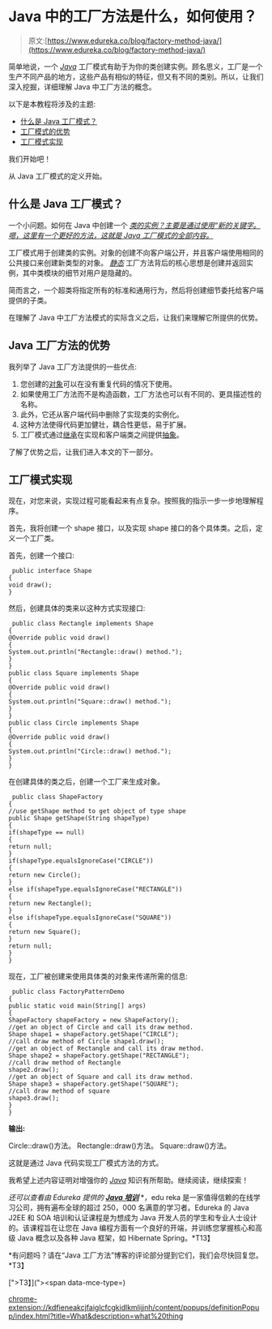 # Java 中的工厂方法是什么，如何使用？

> 原文:[https://www.edureka.co/blog/factory-method-java/](https://www.edureka.co/blog/factory-method-java/)

简单地说，一个 *[Java](https://www.edureka.co/blog/java-tutorial/)* 工厂模式有助于为你的类创建实例。顾名思义，工厂是一个生产不同产品的地方，这些产品有相似的特征，但又有不同的类别。所以，让我们深入挖掘，详细理解 Java 中工厂方法的概念。

以下是本教程将涉及的主题:

*   [什么是 Java 工厂模式？](#WhatisJavafactorypattern?)
*   [工厂模式的优势](#Advantagesoffactorypattern)
*   [工厂模式实现](#Factorypatternimplementation)

我们开始吧！

从 Java 工厂模式的定义开始。

## **什么是 Java 工厂模式？**

一个小问题。如何在 Java 中创建一个 *[类的实例？主要是通过使用“*新的*关键字。嗯，这里有一个更好的方法，这就是 Java 工厂模式的全部内容。](https://www.edureka.co/blog/java-objects-and-classes/)*

工厂模式用于创建类的实例。对象的创建不向客户端公开，并且客户端使用相同的公共接口来创建新类型的对象。 *[静态](https://www.edureka.co/blog/java-static-method/)* 工厂方法背后的核心思想是创建并返回实例，其中类模块的细节对用户是隐藏的。

简而言之，一个超类将指定所有的标准和通用行为，然后将创建细节委托给客户端提供的子类。

在理解了 Java 中工厂方法模式的实际含义之后，让我们来理解它所提供的优势。

## **Java 工厂方法的优势**

我列举了 Java 工厂方法提供的一些优点:

1.  您创建的[对象](https://www.edureka.co/blog/java-object/)可以在没有重复代码的情况下使用。
2.  如果使用工厂方法而不是构造函数，工厂方法也可以有不同的、更具描述性的名称。
3.  此外，它还从客户端代码中删除了实现类的实例化。
4.  这种方法使得代码更加健壮，耦合性更低，易于扩展。
5.  工厂模式通过[继承](https://www.edureka.co/blog/inheritance-in-java/)在实现和客户端类之间提供[抽象](https://www.edureka.co/blog/java-abstraction/)。

了解了优势之后，让我们进入本文的下一部分。

## **工厂模式实现**

现在，对您来说，实现过程可能看起来有点复杂。按照我的指示一步一步地理解程序。

首先，我将创建一个 shape 接口，以及实现 shape 接口的各个具体类。之后，定义一个工厂类。

首先，创建一个接口:

```
 public interface Shape 
{ 
void draw(); 
} 
```

然后，创建具体的类来以这种方式实现接口:

```
 public class Rectangle implements Shape 
{ 
@Override public void draw() 
{ 
System.out.println("Rectangle::draw() method."); 
} 
} 
public class Square implements Shape 
{ 
@Override public void draw() 
{ 
System.out.println("Square::draw() method."); 
} 
}
public class Circle implements Shape 
{ 
@Override public void draw() 
{
System.out.println("Circle::draw() method."); 
} 
} 
```

在创建具体的类之后，创建一个工厂来生成对象。

```
 public class ShapeFactory 
{ 
//use getShape method to get object of type shape 
public Shape getShape(String shapeType)
{ 
if(shapeType == null)
{ 
return null; 
} 
if(shapeType.equalsIgnoreCase("CIRCLE"))
{ 
return new Circle(); 
} 
else if(shapeType.equalsIgnoreCase("RECTANGLE"))
{ 
return new Rectangle(); 
} 
else if(shapeType.equalsIgnoreCase("SQUARE"))
{ 
return new Square(); 
} 
return null; 
} 
} 
```

现在，工厂被创建来使用具体类的对象来传递所需的信息:

```
 public class FactoryPatternDemo
{ 
public static void main(String[] args) 
{ 
ShapeFactory shapeFactory = new ShapeFactory();
//get an object of Circle and call its draw method. 
Shape shape1 = shapeFactory.getShape("CIRCLE"); 
//call draw method of Circle shape1.draw();
//get an object of Rectangle and call its draw method. 
Shape shape2 = shapeFactory.getShape("RECTANGLE"); 
//call draw method of Rectangle 
shape2.draw(); 
//get an object of Square and call its draw method.
Shape shape3 = shapeFactory.getShape("SQUARE"); 
//call draw method of square 
shape3.draw(); 
} 
}
```

**输出:**

Circle::draw()方法。 Rectangle::draw()方法。 Square::draw()方法。

这就是通过 Java 代码实现工厂模式方法的方式。

我希望上述内容证明对增强你的 *[Java](https://www.edureka.co/blog/what-is-java/)* 知识有所帮助。继续阅读，继续探索！

*还可以查看由 Edureka 提供的 [**Java 培训**](https://www.edureka.co/java-j2ee-soa-training)* *，edu reka 是一家值得信赖的在线学习公司，拥有遍布全球的超过 250，000 名满意的学习者。Edureka 的 Java J2EE 和 SOA 培训和认证课程是为想成为 Java 开发人员的学生和专业人士设计的。该课程旨在让您在 Java 编程方面有一个良好的开端，并训练您掌握核心和高级 Java 概念以及各种 Java 框架，如 Hibernate Spring。*T13】

*有问题吗？请在“Java 工厂方法”博客的评论部分提到它们，我们会尽快回复您。*T3】

[">T3】]("><span data-mce-type=)

[chrome-extension://kdfieneakcjfaiglcfcgkidlkmlijjnh/content/popups/definitionPopup/index.html?title=What&description=what%20thing](chrome-extension://kdfieneakcjfaiglcfcgkidlkmlijjnh/content/popups/definitionPopup/index.html?title=What&description=what%20thing)